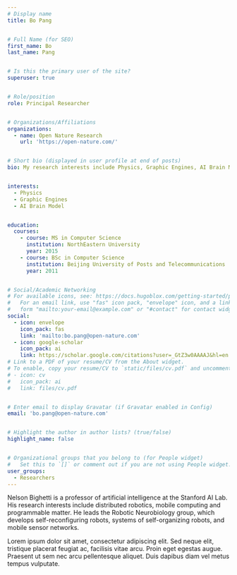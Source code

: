 ```yaml
---
# Display name
title: Bo Pang


# Full Name (for SEO)
first_name: Bo
last_name: Pang


# Is this the primary user of the site?
superuser: true


# Role/position
role: Principal Researcher


# Organizations/Affiliations
organizations:
  - name: Open Nature Research
    url: 'https://open-nature.com/'


# Short bio (displayed in user profile at end of posts)
bio: My research interests include Physics, Graphic Engines, AI Brain Model and Accuracy Improvements


interests:
  - Physics
  - Graphic Engines
  - AI Brain Model


education:
  courses:
    - course: MS in Computer Science
      institution: NorthEastern University
      year: 2015
    - course: BSc in Computer Science
      institution: Beijing University of Posts and Telecommunications
      year: 2011


# Social/Academic Networking
# For available icons, see: https://docs.hugoblox.com/getting-started/page-builder/#icons
#   For an email link, use "fas" icon pack, "envelope" icon, and a link in the
#   form "mailto:your-email@example.com" or "#contact" for contact widget.
social:
  - icon: envelope
    icon_pack: fas
    link: 'mailto:bo.pang@open-nature.com'
  - icon: google-scholar
    icon_pack: ai
    link: https://scholar.google.com/citations?user=_GtZ3w0AAAAJ&hl=en
# Link to a PDF of your resume/CV from the About widget.
# To enable, copy your resume/CV to `static/files/cv.pdf` and uncomment the lines below.
# - icon: cv
#   icon_pack: ai
#   link: files/cv.pdf


# Enter email to display Gravatar (if Gravatar enabled in Config)
email: 'bo.pang@open-nature.com'


# Highlight the author in author lists? (true/false)
highlight_name: false


# Organizational groups that you belong to (for People widget)
#   Set this to `[]` or comment out if you are not using People widget.
user_groups:
  - Researchers
---
```



Nelson Bighetti is a professor of artificial intelligence at the Stanford AI Lab. His research interests include distributed robotics, mobile computing and programmable matter. He leads the Robotic Neurobiology group, which develops self-reconfiguring robots, systems of self-organizing robots, and mobile sensor networks.


Lorem ipsum dolor sit amet, consectetur adipiscing elit. Sed neque elit, tristique placerat feugiat ac, facilisis vitae arcu. Proin eget egestas augue. Praesent ut sem nec arcu pellentesque aliquet. Duis dapibus diam vel metus tempus vulputate.



